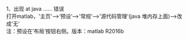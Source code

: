 1、出现 at java …… 错误  
打开matlab，'主页'-->‘预设’-->'常规‘-->'源代码管理'(java 堆内存上面)-->改成’无‘  
注：预设在’布局‘按钮右侧。版本：matlab R2016b

